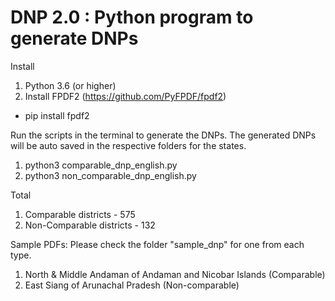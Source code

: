 # DNP 2.0 : Python program to generate DNPs

Install
1. Python 3.6 (or higher)
2. Install FPDF2 (https://github.com/PyFPDF/fpdf2)
  - pip install fpdf2

Run the scripts in the terminal to generate the DNPs. The generated DNPs will be auto saved in the respective folders for the states.
1. python3 comparable_dnp_english.py
2. python3 non_comparable_dnp_english.py

Total
1. Comparable districts - 575
2. Non-Comparable districts - 132

Sample PDFs: Please check the folder "sample_dnp" for one from each type.
1. North & Middle Andaman of Andaman and Nicobar Islands (Comparable)
2. East Siang of Arunachal Pradesh (Non-comparable)
